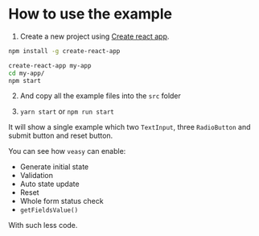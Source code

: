# How to use the example

1. Create a new project using [Create react app](https://github.com/facebookincubator/create-react-app).

```bash
npm install -g create-react-app

create-react-app my-app
cd my-app/
npm start
```

2. And copy all the example files into the `src` folder

3. `yarn start` or `npm run start`

It will show a single example which two `TextInput`, three `RadioButton` and submit button and reset button.

You can see how `veasy` can enable:

- Generate initial state
- Validation
- Auto state update
- Reset
- Whole form status check
- `getFieldsValue()`

With such less code.